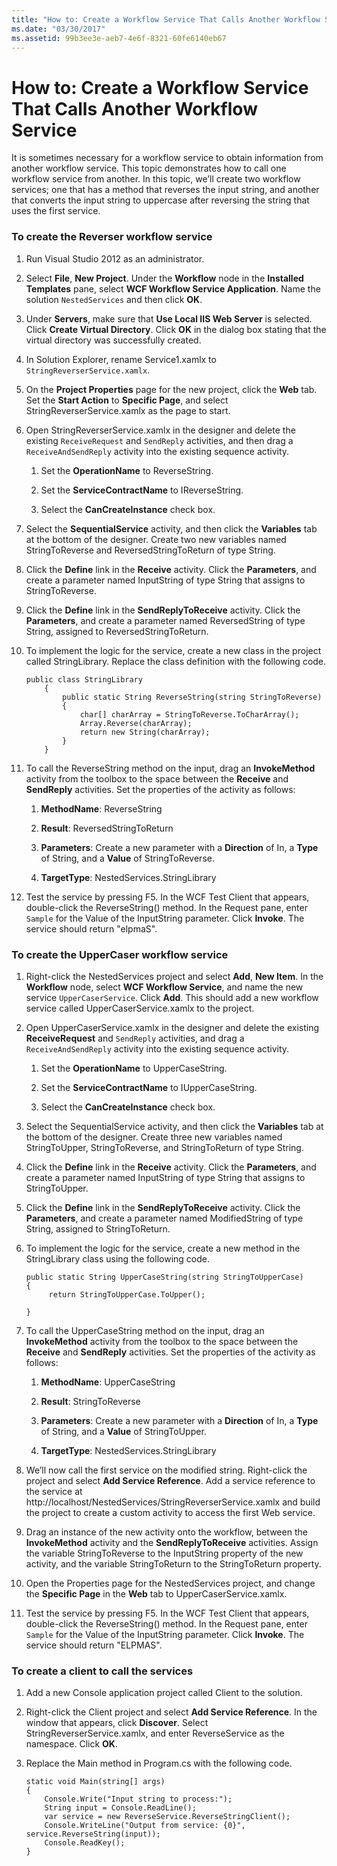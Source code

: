 ```yaml
---
title: "How to: Create a Workflow Service That Calls Another Workflow Service"
ms.date: "03/30/2017"
ms.assetid: 99b3ee3e-aeb7-4e6f-8321-60fe6140eb67
---
```

# How to: Create a Workflow Service That Calls Another Workflow Service
It is sometimes necessary for a workflow service to obtain information from another workflow service.  This topic demonstrates how to call one workflow service from another. In this topic, we’ll create two workflow services; one that has a method that reverses the input string, and another that converts the input string to uppercase after reversing the string that uses the first service.

### To create the Reverser workflow service

1.  Run Visual Studio 2012 as an administrator.

2.  Select **File**, **New Project**. Under the **Workflow** node in the **Installed Templates** pane, select **WCF Workflow Service Application**. Name the solution `NestedServices` and then click **OK**.

3.  Under **Servers**, make sure that **Use Local IIS Web Server** is selected. Click **Create Virtual Directory**. Click **OK** in the dialog box stating that the virtual directory was successfully created.

4.  In Solution Explorer, rename Service1.xamlx to `StringReverserService.xamlx`.

5.  On the **Project Properties** page for the new project, click the **Web** tab. Set the **Start Action** to **Specific Page**, and select StringReverserService.xamlx as the page to start.

6.  Open StringReverserService.xamlx in the designer and delete the existing `ReceiveRequest` and `SendReply` activities, and then drag a `ReceiveAndSendReply` activity into the existing sequence activity.

    1.  Set the **OperationName** to ReverseString.

    2.  Set the **ServiceContractName** to IReverseString.

    3.  Select the **CanCreateInstance** check box.

7.  Select the **SequentialService** activity, and then click the **Variables** tab at the bottom of the designer. Create two new variables named StringToReverse and ReversedStringToReturn of type String.

8.  Click the **Define** link in the **Receive** activity. Click the  **Parameters**, and create a parameter named InputString of type String that assigns to StringToReverse.

9. Click the **Define** link in the **SendReplyToReceive** activity. Click the **Parameters**, and create a parameter named ReversedString of type String, assigned to ReversedStringToReturn.

10. To implement the logic for the service, create a new class in the project called StringLibrary.  Replace the class definition with the following code.

    ```
    public class StringLibrary
        {
            public static String ReverseString(string StringToReverse)
            {
                char[] charArray = StringToReverse.ToCharArray();
                Array.Reverse(charArray);
                return new String(charArray);
            }
        }
    ```

11. To call the ReverseString method on the input, drag an **InvokeMethod** activity from the toolbox to the space between the **Receive** and **SendReply** activities. Set the properties of the activity as follows:

    1.  **MethodName**: ReverseString

    2.  **Result**: ReversedStringToReturn

    3.  **Parameters**: Create a new parameter with a **Direction** of In, a **Type** of String, and a **Value** of StringToReverse.

    4.  **TargetType**: NestedServices.StringLibrary

12. Test the service by pressing F5. In the WCF Test Client that appears, double-click the ReverseString() method. In the Request pane, enter `Sample` for the Value of the InputString parameter. Click **Invoke**. The service should return "elpmaS".

### To create the UpperCaser workflow service

1.  Right-click the NestedServices project and select **Add**, **New Item**. In the **Workflow** node, select **WCF Workflow Service**, and name the new service `UpperCaserService`. Click **Add**. This should add a new workflow service called UpperCaserService.xamlx to the project.

2.  Open UpperCaserService.xamlx in the designer and delete the existing **ReceiveRequest** and `SendReply` activities, and drag a `ReceiveAndSendReply` activity into the existing sequence activity.

    1.  Set the **OperationName** to UpperCaseString.

    2.  Set the **ServiceContractName** to IUpperCaseString.

    3.  Select the **CanCreateInstance** check box.

3.  Select the SequentialService activity, and then click the **Variables** tab at the bottom of the designer. Create three new variables named StringToUpper, StringToReverse, and StringToReturn of type String.

4.  Click the **Define** link in the **Receive** activity. Click the **Parameters**, and create a parameter named InputString of type String that assigns to StringToUpper.

5.  Click the **Define** link in the **SendReplyToReceive** activity. Click the **Parameters**, and create a parameter named ModifiedString of type String, assigned to StringToReturn.

6.  To implement the logic for the service, create a new method in the StringLibrary class using the following code.

    ```
    public static String UpperCaseString(string StringToUpperCase)
    {
         return StringToUpperCase.ToUpper();

    }
    ```

7.  To call the UpperCaseString method on the input, drag an **InvokeMethod** activity from the toolbox to the space between the **Receive** and **SendReply** activities. Set the properties of the activity as follows:

    1.  **MethodName**: UpperCaseString

    2.  **Result**: StringToReverse

    3.  **Parameters**: Create a new parameter with a **Direction** of In, a **Type** of String, and a **Value** of StringToUpper.

    4.  **TargetType**: NestedServices.StringLibrary

8.  We’ll now call the first service on the modified string. Right-click the project and select **Add Service Reference**. Add a service reference to the service at http://localhost/NestedServices/StringReverserService.xamlx and build the project to create a custom activity to access the first Web service.

9. Drag an instance of the new activity onto the workflow, between the **InvokeMethod** activity and the **SendReplyToReceive** activities. Assign the variable StringToReverse to the InputString property of the new activity, and the variable StringToReturn to the StringToReturn property.

10. Open the Properties page for the NestedServices project, and change the **Specific Page** in the **Web** tab to UpperCaserService.xamlx.

11. Test the service by pressing F5. In the WCF Test Client that appears, double-click the ReverseString() method. In the Request pane, enter `Sample` for the Value of the InputString parameter. Click **Invoke**. The service should return "ELPMAS".

### To create a client to call the services

1.  Add a new Console application project called Client to the solution.

2.  Right-click the Client project and select **Add Service Reference**. In the window that appears, click **Discover**. Select StringReverserService.xamlx, and enter ReverseService as the namespace.  Click **OK**.

3.  Replace the Main method in Program.cs with the following code.

    ```
    static void Main(string[] args)
    {
        Console.Write("Input string to process:");
        String input = Console.ReadLine();
        var service = new ReverseService.ReverseStringClient();
        Console.WriteLine("Output from service: {0}", service.ReverseString(input));
        Console.ReadKey();
    }
    ```
